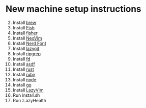 # New machine setup instructions

2. Install [brew](https://brew.sh)
1. Install [Fish](https://fishshell.com)
2. Install [fisher](https://github.com/jorgebucaran/fisher)
3. Install [NeoVim](https://github.com/neovim/neovim/wiki/Installing-Neovim)
4. Install [Nerd Font](https://www.nerdfonts.com)
5. Install [lazygit](https://github.com/jesseduffield/lazygit?tab=readme-ov-file#installation)
6. Install [ripgrep](https://github.com/BurntSushi/ripgrep)
7. Install [fd](https://github.com/sharkdp/fd)
8. Install [asdf](https://asdf-vm.com/guide/getting-started.html)
9. Install [rust](https://github.com/asdf-community/asdf-rust)
10. Install [ruby](https://github.com/asdf-vm/asdf-ruby)
11. Install [node](https://github.com/asdf-vm/asdf-nodejs)
12. Install [go](https://github.com/asdf-community/asdf-golang)
13. Install [LazyVim](http://www.lazyvim.org/installation)
13. Run install.sh
14. Run :LazyHealth
